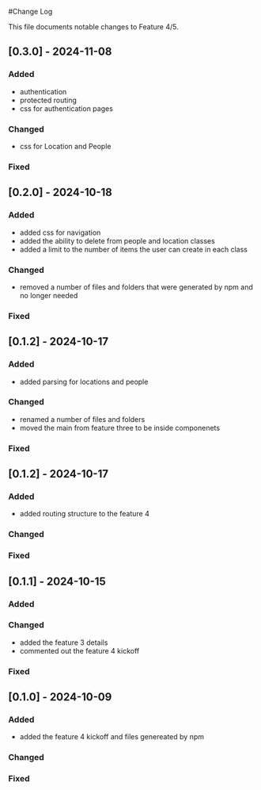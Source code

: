 #Change Log

This file documents notable changes to Feature 4/5.

## [0.3.0] - 2024-11-08

### Added
- authentication
- protected routing
- css for authentication pages

### Changed
- css for Location and People

### Fixed


## [0.2.0] - 2024-10-18

### Added
- added css for navigation
- added the ability to delete from people and location classes
- added a limit to the number of items the user can create in each class

### Changed
- removed a number of files and folders that were generated by npm and no longer needed

### Fixed


## [0.1.2] - 2024-10-17

### Added
- added parsing for locations and people

### Changed
- renamed a number of files and folders
- moved the main from feature three to be inside componenets

### Fixed


## [0.1.2] - 2024-10-17

### Added
- added routing structure to the feature 4

### Changed

### Fixed


## [0.1.1] - 2024-10-15

### Added

### Changed
- added the feature 3 details
- commented out the feature 4 kickoff

### Fixed


## [0.1.0] - 2024-10-09

### Added
- added the feature 4 kickoff and files genereated by npm

### Changed

### Fixed
